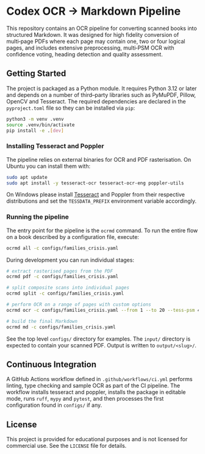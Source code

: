 # Codex OCR → Markdown Pipeline

This repository contains an OCR pipeline for converting scanned books into
structured Markdown.  It was designed for high fidelity conversion of
multi‑page PDFs where each page may contain one, two or four logical
pages, and includes extensive preprocessing, multi‑PSM OCR with
confidence voting, heading detection and quality assessment.

## Getting Started

The project is packaged as a Python module.  It requires Python 3.12 or
later and depends on a number of third–party libraries such as
PyMuPDF, Pillow, OpenCV and Tesseract.  The required dependencies are
declared in the `pyproject.toml` file so they can be installed via
`pip`:

```sh
python3 -m venv .venv
source .venv/bin/activate
pip install -e .[dev]
```

### Installing Tesseract and Poppler

The pipeline relies on external binaries for OCR and PDF rasterisation.
On Ubuntu you can install them with:

```sh
sudo apt update
sudo apt install -y tesseract-ocr tesseract-ocr-eng poppler-utils
```

On Windows please install [Tesseract](https://github.com/tesseract-ocr/tesseract)
and Poppler from their respective distributions and set the
`TESSDATA_PREFIX` environment variable accordingly.

### Running the pipeline

The entry point for the pipeline is the `ocrmd` command.  To run the
entire flow on a book described by a configuration file, execute:

```sh
ocrmd all -c configs/families_crisis.yaml
```

During development you can run individual stages:

```sh
# extract rasterised pages from the PDF
ocrmd pdf -c configs/families_crisis.yaml

# split composite scans into individual pages
ocrmd split -c configs/families_crisis.yaml

# perform OCR on a range of pages with custom options
ocrmd ocr -c configs/families_crisis.yaml --from 1 --to 20 --tess-psm 4 --preprocess opencv --crop-pct 0.05

# build the final Markdown
ocrmd md -c configs/families_crisis.yaml
```

See the top level `configs/` directory for examples.  The `input/`
directory is expected to contain your scanned PDF.  Output is
written to `output/<slug>/`.

## Continuous Integration

A GitHub Actions workflow defined in `.github/workflows/ci.yml` performs
linting, type checking and sample OCR as part of the CI pipeline.
The workflow installs tesseract and poppler, installs the package in
editable mode, runs `ruff`, `mypy` and `pytest`, and then processes the
first configuration found in `configs/` if any.

## License

This project is provided for educational purposes and is not
licensed for commercial use.  See the `LICENSE` file for details.